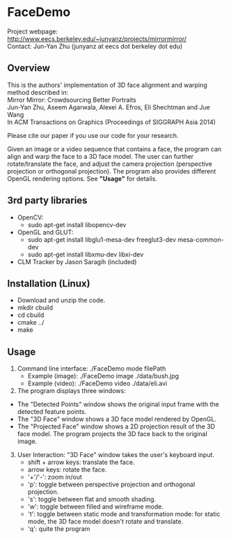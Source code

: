 # FaceDemo
Project webpage: http://www.eecs.berkeley.edu/~junyanz/projects/mirrormirror/  
Contact: Jun-Yan Zhu (junyanz at eecs dot berkeley dot edu)


## Overview
This is the authors' implementation of 3D face alignment and warping method described in:  
Mirror Mirror: Crowdsourcing Better Portraits  
Jun-Yan Zhu, Aseem Agarwala, Alexei A. Efros, Eli Shechtman and Jue Wang  
In ACM Transactions on Graphics (Proceedings of SIGGRAPH Asia 2014)  

Please cite our paper if you use our code for your research.

Given an image or a video sequence that contains a face, the program can align and warp the face to a 3D face model. The user can further rotate/translate the face, and adjust the camera projection (perspective projection or orthogonal projection). The program also provides different OpenGL rendering options. See **"Usage"** for details.


## 3rd party libraries
* OpenCV:
  - sudo apt-get install libopencv-dev
* OpenGL and GLUT:
  - sudo apt-get install libglu1-mesa-dev freeglut3-dev mesa-common-dev
  - sudo apt-get install libxmu-dev libxi-dev
* CLM Tracker by Jason Saragih (included)


## Installation (Linux)
* Download and unzip the code.
* mkdir cbuild
* cd cbuild
* cmake ../
* make


## Usage
1. Command line interface: ./FaceDemo mode filePath  
   - Example (image): ./FaceDemo image ./data/bush.jpg  
   - Example (video): ./FaceDemo video ./data/eli.avi  
2. The program displays three windows:
  - The "Detected Points" window shows the original input frame with the detected feature points.
   - The "3D Face" window shows a 3D face model rendered by OpenGL.
   - The "Projected Face" window shows a 2D projection result of the 3D face model. The program projects the 3D face back to the original image.
3. User Interaction: "3D Face" window takes the user's keyboard input.
   - shift + arrow keys: translate the face.
   - arrow keys: rotate the face.
   - '+'/'-': zoom in/out
   - 'p':  toggle between perspective projection and orthogonal projection.
   - 's':  toggle between flat and smooth shading.
   - 'w':  toggle between filled and wireframe mode.
   - 't':  toggle between static mode and transformation mode: for static mode, the 3D face model doesn't rotate and translate.
   - 'q':  quite the program
